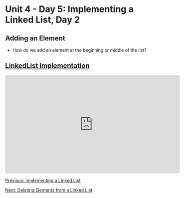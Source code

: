 # Unit 4 - Day 5: Implementing a Linked List, Day 2

## Adding an Element
  * How do we add an element at the beginning or middle of the list?

## [LinkedList Implementation](https://github.com/blwatkins/Data-Structures-From-A-New-Perspective/tree/master/4_LinkedLists/LectureExamples/Day5/LinkedList/src)

<iframe width="560" height="315" src="https://www.youtube.com/embed/-8X_uy3e64g" frameborder="0" allowfullscreen></iframe>

<br>
  
[Previous: Implementing a Linked List](day4.md)

[Next: Deleting Elements from a Linked List](homework.md)
